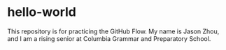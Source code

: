 # hello-world
This repository is for practicing the GitHub Flow.
My name is Jason Zhou, and I am a rising senior at Columbia Grammar and Preparatory School. 
